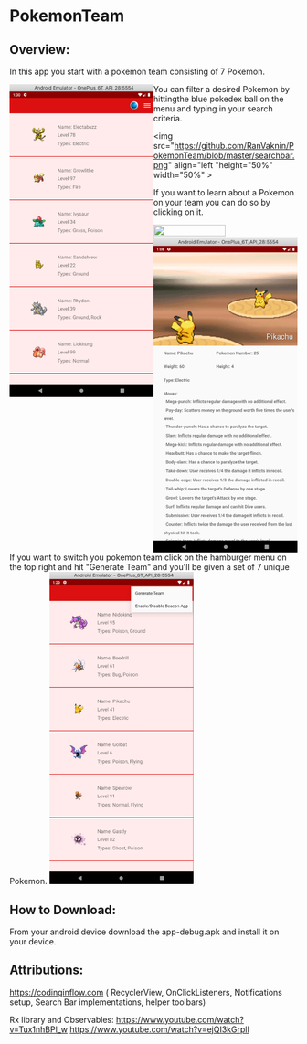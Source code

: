 # PokemonTeam

## Overview:

In this app you start with a pokemon team consisting of 7 Pokemon. 

<img src="https://github.com/RanVaknin/PokemonTeam/blob/master/mainscreen.png" align="left" height="50%" width="50%" >


You can filter a desired Pokemon by hittingthe blue pokedex ball on the menu and typing in your search criteria.

<img src="https://github.com/RanVaknin/PokemonTeam/blob/master/searchbar.png" align="left "height="50%" width="50%" >


If you want to learn about a Pokemon on your team you can do so by clicking on it.

<img src="hhttps://github.com/RanVaknin/PokemonTeam/blob/master/individualpokemon1.png" align="left" height="50%" width="50%" >

<img src="https://github.com/RanVaknin/PokemonTeam/blob/master/individualpokemon2.png" align="left" height="50%" width="50%" >

If you want to switch you pokemon team click on the hamburger menu on the top right and hit "Generate Team" and you'll be given a set of 7 unique Pokemon.
<img src="https://github.com/RanVaknin/PokemonTeam/blob/master/generate.png" height="50%" width="50%" >

## How to Download:
From your android device download the app-debug.apk and install it on your device.



## Attributions:
https://codinginflow.com ( RecyclerView, OnClickListeners, Notifications setup, Search Bar implementations, helper toolbars)

Rx library and Observables:
https://www.youtube.com/watch?v=Tux1nhBPl_w
https://www.youtube.com/watch?v=ejQI3kGrplI
